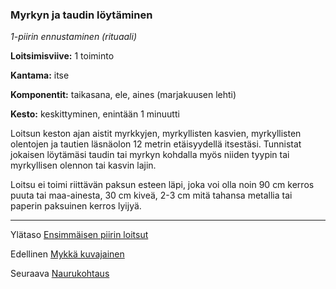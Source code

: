 ### Myrkyn ja taudin löytäminen

*1-piirin ennustaminen (rituaali)*

**Loitsimisviive:** 1 toiminto

**Kantama:** itse

**Komponentit:** taikasana, ele, aines (marjakuusen lehti)

**Kesto:** keskittyminen, enintään 1 minuutti

Loitsun keston ajan aistit myrkkyjen, myrkyllisten kasvien,
myrkyllisten olentojen ja tautien läsnäolon 12 metrin etäisyydellä
itsestäsi. Tunnistat jokaisen löytämäsi taudin tai myrkyn
kohdalla myös niiden tyypin tai myrkyllisen olennon tai kasvin
lajin.

Loitsu ei toimi riittävän paksun esteen läpi, joka voi olla noin
90 cm kerros puuta tai maa-ainesta, 30 cm kiveä, 2-3 cm mitä
tahansa metallia tai paperin paksuinen kerros lyijyä.

----

Ylätaso [Ensimmäisen piirin loitsut](1_piirin_loitsut)

Edellinen [Mykkä kuvajainen](Mykkä_kuvajainen)

Seuraava [Naurukohtaus](Naurukohtaus)